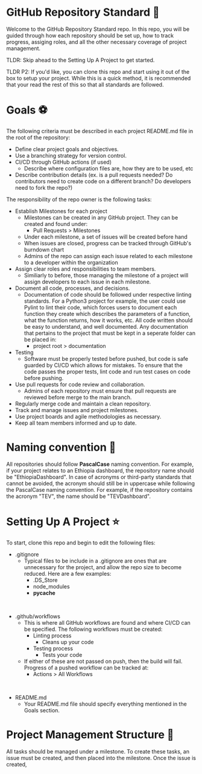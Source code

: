 # GitHub Repository Standard :chicken:

Welcome to the GitHub Repository Standard repo. In this repo, you will be guided through how each repository should be set up, how to track progress, assiging roles, and all the other necessary coverage of project management.

TLDR: Skip ahead to the Setting Up A Project to get started.

TLDR P2: If you'd like, you can clone this repo and start using it out of the box to setup your project. While this is a quick method, it is recommended that your read the rest of this so that all standards are followed.

# Goals :soccer:

The following criteria must be described in each project README.md file in the root of the repository: 

- Define clear project goals and objectives.
- Use a branching strategy for version control.
- CI/CD through GitHub actions (if used)
  - Describe where configuration files are, how they are to be used, etc
- Describe contribution details (ex. is a pull requests needed? Do contributors need to create code on a different branch? Do developers need to fork the repo?)

The responsibility of the repo owner is the following tasks:

- Establish Milestones for each project
  - Milestones can be created in any GitHub project. They can be created and found under:
    - Pull Requests > Milestones
  - Under each milestone, a set of issues will be created before hand
  - When issues are closed, progress can be tracked through GitHub's burndown chart
  - Admins of the repo can assign each issue related to each milestone to a developer within the organization
- Assign clear roles and responsibilities to team members.
  - Similiarly to before, those managing the milestone of a project will assign developers to each issue in each milestone.
- Document all code, processes, and decisions.
  - Documentation of code should be followed under respective linting standards. For a Python3 project for example, the user could use Pylint to lint their code, which forces users to document each function they create which describes the parameters of a function, what the function returns, how it works, etc. All code written should be easy to understand, and well documented. Any documentation that pertains to the project that must be kept in a seperate folder can be placed in:
    - project root > documentation
- Testing
  - Software must be properly tested before pushed, but code is safe guarded by CI/CD which allows for mistakes. To ensure that the code passes the proper tests, lint code and run test cases on code before pushing. 
- Use pull requests for code review and collaboration.
  - Admins of each repository must ensure that pull requests are reviewed before merge to the main branch.
- Regularly merge code and maintain a clean repository.
- Track and manage issues and project milestones.
- Use project boards and agile methodologies as necessary.
- Keep all team members informed and up to date.


# Naming convention :pencil:

All repositories should follow **PascalCase** naming convention. For example, if your project relates to an Ethiopia dashboard, the repository name should be "EthiopiaDashboard". In case of acronyms or third-party standards that cannot be avoided, the acronym should still be in uppercase while following the PascalCase naming convention. For example, if the repository contains the acronym "TEV", the name should be "TEVDashboard".

# Setting Up A Project :star:

To start, clone this repo and begin to edit the following files:

- .gitignore
  - Typical files to be include in a .gitignore are ones that are unnecessary for the project, and allow the repo size to become reduced. Here are a few examples:
    - .DS_Store
    - node_modules
    - __pycache__  
<br/>

- .github/workflows
  - This is where all GitHub workflows are found and where CI/CD can be specified. The following workflows must be created:
    - Linting process
      - Cleans up your code
    - Testing process
      - Tests your code
  - If either of these are not passed on push, then the build will fail. Progress of a pushed workflow can be tracked at:
    - Actions > All Workflows
<br/>
  
- README.md
  - Your README.md file should specify everything mentioned in the Goals section.


# Project Management Structure :office:

All tasks should be managed under a milestone. To create these tasks, an issue must be created, and then placed into the milestone. Once the issue is created, 



